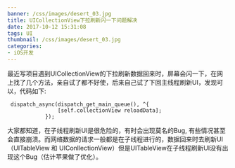 ```yaml
---
banner: /css/images/desert_03.jpg
title: UICollectionView下拉刷新闪一下问题解决
date: 2017-10-12 15:31:08
tags: UI
thumbnail: /css/images/desert_03.jpg
categories:
- iOS开发
---
```

最近写项目遇到UICollectionView的下拉刷新数据回来时，屏幕会闪一下，在网上找了几个方法，亲自试了都不好使，后来自己试了下回主线程刷新UI，发现可以，代码如下:
````
 dispatch_async(dispatch_get_main_queue(), ^{
                [self.collectionView reloadData];
            });
````
大家都知道，在子线程刷新UI是很危险的，有时会出现莫名的Bug, 有些情况甚至会直接崩溃。而网络数据的请求一般都是在子线程进行的，数据回来时去刷新UI（UITableView 和 UIConllectionView）但是UITableView在子线程刷新UI没有出现这个Bug（估计苹果做了优化）。
